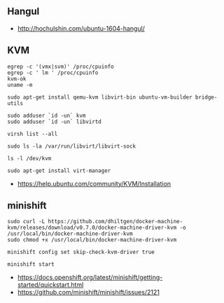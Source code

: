 ## Hangul
* http://hochulshin.com/ubuntu-1604-hangul/

## KVM
```
egrep -c '(vmx|svm)' /proc/cpuinfo
egrep -c ' lm ' /proc/cpuinfo
kvm-ok
uname -m

sudo apt-get install qemu-kvm libvirt-bin ubuntu-vm-builder bridge-utils

sudo adduser `id -un` kvm
sudo adduser `id -un` libvirtd

virsh list --all

sudo ls -la /var/run/libvirt/libvirt-sock

ls -l /dev/kvm

sudo apt-get install virt-manager
```
 * https://help.ubuntu.com/community/KVM/Installation

## minishift
```
sudo curl -L https://github.com/dhiltgen/docker-machine-kvm/releases/download/v0.7.0/docker-machine-driver-kvm -o /usr/local/bin/docker-machine-driver-kvm
sudo chmod +x /usr/local/bin/docker-machine-driver-kvm

minishift config set skip-check-kvm-driver true

minishift start
```
 * https://docs.openshift.org/latest/minishift/getting-started/quickstart.html
 * https://github.com/minishift/minishift/issues/2121
